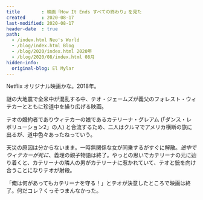 ```yaml
---
title        : 映画「How It Ends すべての終わり」を見た
created      : 2020-08-17
last-modified: 2020-08-17
header-date  : true
path:
  - /index.html Neo's World
  - /blog/index.html Blog
  - /blog/2020/index.html 2020年
  - /blog/2020/08/index.html 08月
hidden-info:
  original-blog: El Mylar
---
```


Netflix オリジナル映画かな。2018年。

謎の大地震で全米中が混乱する中、テオ・ジェームズが義父のフォレスト・ウィテカーとともに珍道中を繰り広げる映画。

テオの婚約者でありウィテカーの娘であるカテリーナ・グレアム (「ダンス・レボリューション2」の人) と合流するため、二人はクルマでアメリカ横断の旅に出るが、道中色々あったねっていう。

天災の原因は分からないまま。一時無関係な女が同乗するがすぐに解散。_途中でウィテカーが死に_、義理の親子物語は終了。やっとの思いでカテリーナの元に辿り着くと、カテリーナの隣人の男がカテリーナに惹かれていて、テオと銃を向け合うことになりテオが射殺。

「俺は何があってもカテリーナを守る！」とテオが決意したところで映画は終了。何だコレ？くっそつまんなかった。
